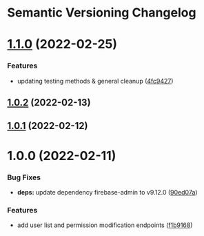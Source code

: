 # Semantic Versioning Changelog

# [1.1.0](https://github.com/SHSUSAC/subman2-server-api/compare/v1.0.2...v1.1.0) (2022-02-25)


### Features

* updating testing methods & general cleanup ([4fc9427](https://github.com/SHSUSAC/subman2-server-api/commit/4fc9427e7883794df766be49cb8dedcf18a33e9d))

## [1.0.2](https://github.com/SHSUSAC/subman2-server-api/compare/v1.0.1...v1.0.2) (2022-02-13)

## [1.0.1](https://github.com/SHSUSAC/subman2-server-api/compare/v1.0.0...v1.0.1) (2022-02-12)

# 1.0.0 (2022-02-11)


### Bug Fixes

* **deps:** update dependency firebase-admin to v9.12.0 ([90ed07a](https://github.com/SHSUSAC/subman2-server-api/commit/90ed07aabc23498458866f531230a6dc15660906))


### Features

* add user list and permission modification endpoints ([f1b9168](https://github.com/SHSUSAC/subman2-server-api/commit/f1b9168b2f1eea75f644447996495209917c62b6))
